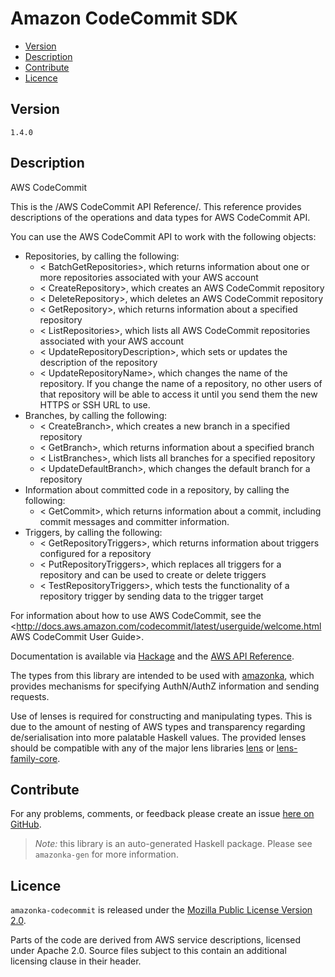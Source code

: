 # Amazon CodeCommit SDK

* [Version](#version)
* [Description](#description)
* [Contribute](#contribute)
* [Licence](#licence)


## Version

`1.4.0`


## Description

AWS CodeCommit

This is the /AWS CodeCommit API Reference/. This reference provides
descriptions of the operations and data types for AWS CodeCommit API.

You can use the AWS CodeCommit API to work with the following objects:

-   Repositories, by calling the following:
    -   < BatchGetRepositories>, which returns information about one or
        more repositories associated with your AWS account
    -   < CreateRepository>, which creates an AWS CodeCommit repository
    -   < DeleteRepository>, which deletes an AWS CodeCommit repository
    -   < GetRepository>, which returns information about a specified
        repository
    -   < ListRepositories>, which lists all AWS CodeCommit repositories
        associated with your AWS account
    -   < UpdateRepositoryDescription>, which sets or updates the
        description of the repository
    -   < UpdateRepositoryName>, which changes the name of the
        repository. If you change the name of a repository, no other
        users of that repository will be able to access it until you
        send them the new HTTPS or SSH URL to use.
-   Branches, by calling the following:
    -   < CreateBranch>, which creates a new branch in a specified
        repository
    -   < GetBranch>, which returns information about a specified branch
    -   < ListBranches>, which lists all branches for a specified
        repository
    -   < UpdateDefaultBranch>, which changes the default branch for a
        repository
-   Information about committed code in a repository, by calling the
    following:
    -   < GetCommit>, which returns information about a commit,
        including commit messages and committer information.
-   Triggers, by calling the following:
    -   < GetRepositoryTriggers>, which returns information about
        triggers configured for a repository
    -   < PutRepositoryTriggers>, which replaces all triggers for a
        repository and can be used to create or delete triggers
    -   < TestRepositoryTriggers>, which tests the functionality of a
        repository trigger by sending data to the trigger target

For information about how to use AWS CodeCommit, see the
<http://docs.aws.amazon.com/codecommit/latest/userguide/welcome.html AWS CodeCommit User Guide>.

Documentation is available via [Hackage](http://hackage.haskell.org/package/amazonka-codecommit)
and the [AWS API Reference](https://aws.amazon.com/documentation/).

The types from this library are intended to be used with [amazonka](http://hackage.haskell.org/package/amazonka),
which provides mechanisms for specifying AuthN/AuthZ information and sending requests.

Use of lenses is required for constructing and manipulating types.
This is due to the amount of nesting of AWS types and transparency regarding
de/serialisation into more palatable Haskell values.
The provided lenses should be compatible with any of the major lens libraries
[lens](http://hackage.haskell.org/package/lens) or [lens-family-core](http://hackage.haskell.org/package/lens-family-core).

## Contribute

For any problems, comments, or feedback please create an issue [here on GitHub](https://github.com/brendanhay/amazonka/issues).

> _Note:_ this library is an auto-generated Haskell package. Please see `amazonka-gen` for more information.


## Licence

`amazonka-codecommit` is released under the [Mozilla Public License Version 2.0](http://www.mozilla.org/MPL/).

Parts of the code are derived from AWS service descriptions, licensed under Apache 2.0.
Source files subject to this contain an additional licensing clause in their header.

